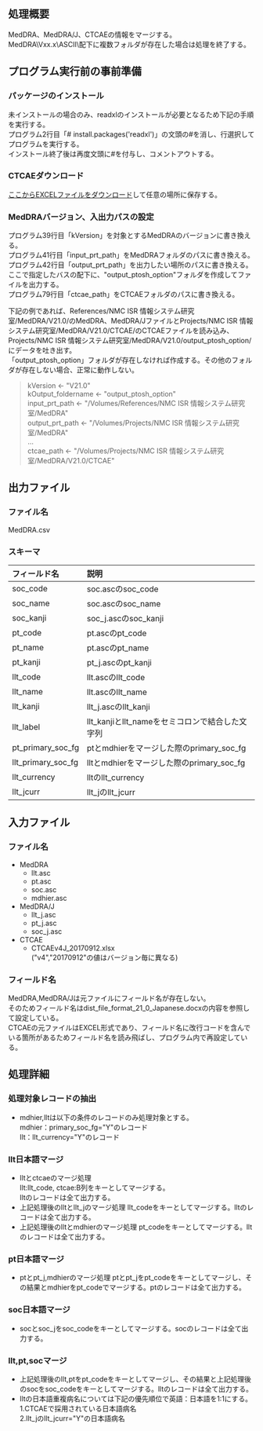 ## 処理概要 
MedDRA、MedDRA/J、CTCAEの情報をマージする。  
MedDRA\Vxx.x\ASCII\配下に複数フォルダが存在した場合は処理を終了する。  

## プログラム実行前の事前準備  
### パッケージのインストール
未インストールの場合のみ、readxlのインストールが必要となるため下記の手順を実行する。  
プログラム2行目「# install.packages('readxl')」の文頭の#を消し、行選択してプログラムを実行する。  
インストール終了後は再度文頭に#を付与し、コメントアウトする。  
### CTCAEダウンロード
[ここからEXCELファイルをダウンロード](http://www.jcog.jp/doctor/tool/ctcaev4.html)して任意の場所に保存する。  
### MedDRAバージョン、入出力パスの設定
プログラム39行目「kVersion」を対象とするMedDRAのバージョンに書き換える。  
プログラム41行目「input_prt_path」をMedDRAフォルダのパスに書き換える。  
プログラム42行目「output_prt_path」を出力したい場所のパスに書き換える。ここで指定したバスの配下に、"output_ptosh_option"フォルダを作成してファイルを出力する。  
プログラム79行目「ctcae_path」をCTCAEフォルダのパスに書き換える。  
  
下記の例であれば、References/NMC ISR 情報システム研究室/MedDRA/V21.0/のMedDRA、MedDRA/JファイルとProjects/NMC ISR 情報システム研究室/MedDRA/V21.0/CTCAE/のCTCAEファイルを読み込み、Projects/NMC ISR 情報システム研究室/MedDRA/V21.0/output_ptosh_option/にデータを吐き出す。  
「output_ptosh_option」フォルダが存在しなければ作成する。その他のフォルダが存在しない場合、正常に動作しない。  
>kVersion <- "V21.0"  
>kOutput_foldername <- "output_ptosh_option"  
>input_prt_path <- "/Volumes/References/NMC ISR 情報システム研究室/MedDRA"  
>output_prt_path <- "/Volumes/Projects/NMC ISR 情報システム研究室/MedDRA"  
> ...    
>ctcae_path <- "/Volumes/Projects/NMC ISR 情報システム研究室/MedDRA/V21.0/CTCAE"  

## 出力ファイル
### ファイル名
MedDRA.csv
### スキーマ
|フィールド名|説明|
|:--|:--|
|soc_code|soc.ascのsoc_code|
|soc_name|soc.ascのsoc_name|
|soc_kanji|soc_j.ascのsoc_kanji|
|pt_code|pt.ascのpt_code|
|pt_name|pt.ascのpt_name|
|pt_kanji|pt_j.ascのpt_kanji|
|llt_code|llt.ascのllt_code|
|llt_name|llt.ascのllt_name|
|llt_kanji|llt_j.ascのllt_kanji|
|llt_label|llt_kanjiとllt_nameをセミコロンで結合した文字列|
|pt_primary_soc_fg|ptとmdhierをマージした際のprimary_soc_fg|
|llt_primary_soc_fg|lltとmdhierをマージした際のprimary_soc_fg|
|llt_currency|lltのllt_currency|
|llt_jcurr|llt_jのllt_jcurr|

## 入力ファイル
### ファイル名
- MedDRA
  - llt.asc  
  - pt.asc   
  - soc.asc  
  - mdhier.asc  
- MedDRA/J
  - llt_j.asc  
  - pt_j.asc  
  - soc_j.asc  
- CTCAE  
  - CTCAEv4J_20170912.xlsx  
    ("v4","20170912"の値はバージョン毎に異なる)  
### フィールド名
MedDRA,MedDRA/Jは元ファイルにフィールド名が存在しない。  
そのためフィールド名はdist_file_format_21_0_Japanese.docxの内容を参照して設定している。  
CTCAEの元ファイルはEXCEL形式であり、フィールド名に改行コードを含んでいる箇所があるためフィールド名を読み飛ばし、プログラム内で再設定している。  

## 処理詳細
### 処理対象レコードの抽出
- mdhier,lltは以下の条件のレコードのみ処理対象とする。  
    mdhier：primary_soc_fg="Y"のレコード  
    llt：llt_currency="Y"のレコード  
### llt日本語マージ  
- lltとctcaeのマージ処理  
    llt:llt_code, ctcae:B列をキーとしてマージする。  
    lltのレコードは全て出力する。  
- 上記処理後のlltとllt_jのマージ処理
    llt_codeをキーとしてマージする。lltのレコードは全て出力する。  
- 上記処理後のlltとmdhierのマージ処理
    pt_codeをキーとしてマージする。lltのレコードは全て出力する。  
### pt日本語マージ
- ptとpt_j,mdhierのマージ処理
    ptとpt_jをpt_codeをキーとしてマージし、その結果とmdhierをpt_codeでマージする。ptのレコードは全て出力する。  
### soc日本語マージ
- socとsoc_jをsoc_codeをキーとしてマージする。socのレコードは全て出力する。  
### llt,pt,socマージ
- 上記処理後のllt,ptをpt_codeをキーとしてマージし、その結果と上記処理後のsocをsoc_codeをキーとしてマージする。lltのレコードは全て出力する。  
- lltの日本語重複病名については下記の優先順位で英語：日本語を1:1にする。  
  1.CTCAEで採用されている日本語病名  
  2.llt_jのllt_jcurr="Y"の日本語病名  

